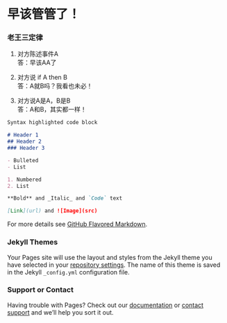 # 早该管管了！


### 老王三定律
1. 对方陈述事件A   
答：早该AA了

2. 对方说 if A then B  
答：A就B吗？我看也未必！

3. 对方说A是A，B是B  
答：A和B，其实都一样！

```markdown
Syntax highlighted code block

# Header 1
## Header 2
### Header 3

- Bulleted
- List

1. Numbered
2. List

**Bold** and _Italic_ and `Code` text

[Link](url) and ![Image](src)
```

For more details see [GitHub Flavored Markdown](https://guides.github.com/features/mastering-markdown/).

### Jekyll Themes

Your Pages site will use the layout and styles from the Jekyll theme you have selected in your [repository settings](https://github.com/Guanism/Guanism.github.io/settings). The name of this theme is saved in the Jekyll `_config.yml` configuration file.

### Support or Contact

Having trouble with Pages? Check out our [documentation](https://help.github.com/categories/github-pages-basics/) or [contact support](https://github.com/contact) and we’ll help you sort it out.
